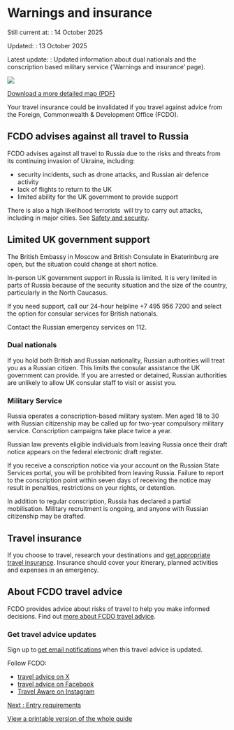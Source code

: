 # Warnings and insurance

Still current at:
:   14 October 2025

Updated:
:   13 October 2025

Latest update:
:   Updated information about dual nationals and the conscription based military service (‘Warnings and insurance’ page).

![](https://assets.publishing.service.gov.uk/media/621cd8428fa8f54915f43831/FCDO__TA__059_-_Russia_Travel_Advice_Ed1__WEB_.jpg)


[Download a more detailed map (PDF)](https://assets.publishing.service.gov.uk/media/621cd82fe90e0710c30a4715/FCDO__TA__059_-_Russia_Travel_Advice_Ed1.pdf)

Your travel insurance could be invalidated if you travel against advice from the Foreign, Commonwealth & Development Office (FCDO).

## FCDO advises against all travel to Russia

FCDO advises against all travel to Russia due to the risks and threats from its continuing invasion of Ukraine, including:

* security incidents, such as drone attacks, and Russian air defence activity
* lack of flights to return to the UK
* limited ability for the UK government to provide support

There is also a high likelihood terrorists  will try to carry out attacks, including in major cities. See [Safety and security](https://www.gov.uk/foreign-travel-advice/russia/safety-and-security).

## Limited UK government support

The British Embassy in Moscow and British Consulate in Ekaterinburg are open, but the situation could change at short notice.

In-person UK government support in Russia is limited. It is very limited in parts of Russia because of the security situation and the size of the country, particularly in the North Caucasus.

If you need support, call our 24-hour helpline +7 495 956 7200 and select the option for consular services for British nationals.

Contact the Russian emergency services on 112.

### Dual nationals

If you hold both British and Russian nationality, Russian authorities will treat you as a Russian citizen. This limits the consular assistance the UK government can provide. If you are arrested or detained, Russian authorities are unlikely to allow UK consular staff to visit or assist you.

### Military Service

Russia operates a conscription-based military system. Men aged 18 to 30 with Russian citizenship may be called up for two-year compulsory military service. Conscription campaigns take place twice a year.

Russian law prevents eligible individuals from leaving Russia once their draft notice appears on the federal electronic draft register.

If you receive a conscription notice via your account on the Russian State Services portal, you will be prohibited from leaving Russia. Failure to report to the conscription point within seven days of receiving the notice may result in penalties, restrictions on your rights, or detention.

In addition to regular conscription, Russia has declared a partial mobilisation. Military recruitment is ongoing, and anyone with Russian citizenship may be drafted.

## Travel insurance

If you choose to travel, research your destinations and [get appropriate travel insurance](https://www.gov.uk/guidance/foreign-travel-insurance). Insurance should cover your itinerary, planned activities and expenses in an emergency.

## About FCDO travel advice

FCDO provides advice about risks of travel to help you make informed decisions. Find out [more about FCDO travel advice](https://www.gov.uk/guidance/about-foreign-commonwealth-development-office-travel-advice).

### Get travel advice updates

Sign up to [get email notifications](https://www.gov.uk/foreign-travel-advice/russia/email-signup) when this travel advice is updated.

Follow FCDO:

* [travel advice on X](https://x.com/fcdotravelgovuk)
* [travel advice on Facebook](https://www.facebook.com/FCDOTravel/)
* [Travel Aware on Instagram](https://www.instagram.com/accounts/login/?next=https%3A%2F%2Fwww.instagram.com%2Ftravelaware%2F&is_from_rle)

[Next
:
Entry requirements](/foreign-travel-advice/russia/entry-requirements)

[View a printable version of the whole guide](/foreign-travel-advice/russia/print)
